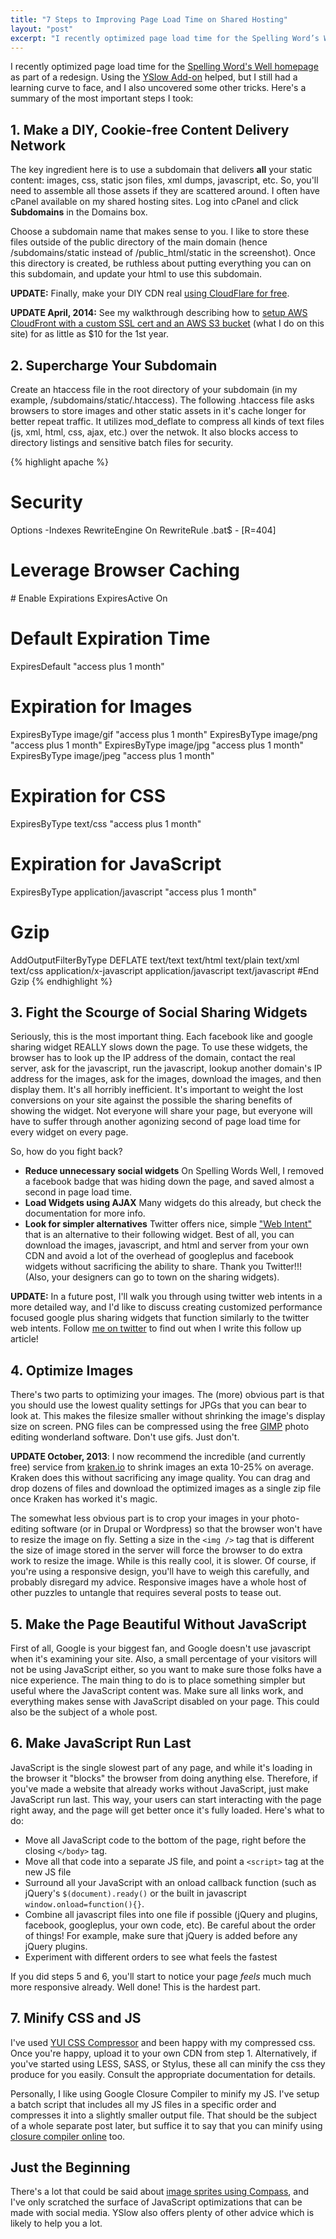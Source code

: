 ```yaml
---
title: "7 Steps to Improving Page Load Time on Shared Hosting"
layout: "post"
excerpt: "I recently optimized page load time for the Spelling Word’s Well homepage as part of a redesign. Using the YSlow Add-on helped, but I still had a learning curve to face, and I also uncovered some other tricks. Here’s a summary of the most important steps I took."
---
```

I recently optimized page load time for the <a href="http://spelling-words-well.com">Spelling Word's Well homepage</a> as part of a redesign. Using the <a href="http://yslow.org">YSlow Add-on</a> helped, but I still had a learning curve to face, and I also uncovered some other tricks. Here's a summary of the most important steps I took:

## 1. Make a DIY, Cookie-free Content Delivery Network

The key ingredient here is to use a subdomain that delivers **all** your static content: images, css, static json files, xml dumps, javascript, etc. So, you'll need to assemble all those assets if they are scattered around. I often have cPanel available on my shared hosting sites. Log into cPanel and click **Subdomains** in the Domains box. <!--You'll see something like this:-->

<!--![cPanel form for creating a subdomain](/sites/default/files/field/image/cPanel-make-subdomain.png)-->

Choose a subdomain name that makes sense to you. I like to store these files outside of the public directory of the main domain (hence /subdomains/static instead of /public_html/static in the screenshot). Once this directory is created, be ruthless about putting everything you can on this subdomain, and update your html to use this subdomain.

**UPDATE:** Finally, make your DIY CDN real [using CloudFlare for free](https://www.cloudflare.com/features-cdn).

**UPDATE April, 2014:** See my walkthrough describing how to [setup AWS CloudFront with a custom SSL cert and an AWS S3 bucket](/blog/setting-up-ssl-on-aws-cloudfront-and-s3/) (what I do on this site) for as little as $10 for the 1st year.

## 2. Supercharge Your Subdomain

Create an htaccess file in the root directory of your subdomain (in my example, /subdomains/static/.htaccess). The following .htaccess file asks browsers to store images and other static assets in it's cache longer for better repeat traffic. It utilizes mod_deflate to compress all kinds of text files (js, xml, html, css, ajax, etc.) over the netwok. It also blocks access to directory listings and sensitive batch files for security.

{% highlight apache %}
# Security
Options -Indexes
<IfModule mod_rewrite.c>
RewriteEngine On
RewriteRule \.bat$ - [R=404]
</IfModule>
 
# Leverage Browser Caching
<IfModule mod_expires.c>
# Enable Expirations
ExpiresActive On
 
# Default Expiration Time
ExpiresDefault "access plus 1 month"
 
# Expiration for Images
ExpiresByType image/gif "access plus 1 month"
ExpiresByType image/png "access plus 1 month"
ExpiresByType image/jpg "access plus 1 month"
ExpiresByType image/jpeg "access plus 1 month"
 
# Expiration for CSS
ExpiresByType text/css "access plus 1 month"
 
# Expiration for JavaScript
ExpiresByType application/javascript "access plus 1 month"
</IfModule>
 
# Gzip
<ifmodule mod_deflate.c>
AddOutputFilterByType DEFLATE text/text text/html text/plain text/xml text/css application/x-javascript application/javascript text/javascript
</ifmodule>
#End Gzip
{% endhighlight %}

## 3. Fight the Scourge of Social Sharing Widgets

Seriously, this is the most important thing. Each facebook like and google sharing widget REALLY slows down the page. To use these widgets, the browser has to look up the IP address of the domain, contact the real server, ask for the javascript, run the javascript, lookup another domain's IP address for the images, ask for the images, download the images, and then display them. It's all horribly inefficient. It's important to weight the lost conversions on your site against the possible the sharing benefits of showing the widget. Not everyone will share your page, but everyone will have to suffer through another agonizing second of page load time for every widget on every page.

So, how do you fight back?

* __Reduce unnecessary social widgets__ On Spelling Words Well, I removed a facebook badge that was hiding down the page, and saved almost a second in page load time.
* __Load Widgets using AJAX__ Many widgets do this already, but check the documentation for more info.
* __Look for simpler alternatives__ Twitter offers nice, simple ["Web Intent"](https://dev.twitter.com/docs/intents#follow-intent) that is an alternative to their following widget. Best of all, you can download the images, javascript, and html and server from your own CDN and avoid a lot of the overhead of googleplus and facebook widgets without sacrificing the ability to share. Thank you Twitter!!! (Also, your designers can go to town on the sharing widgets).

**UPDATE:** In a future post, I'll walk you through using twitter web intents in a more detailed way, and I'd like to discuss creating customized performance focused google plus sharing widgets that function similarly to the twitter web intents. Follow [me on twitter](https://twitter.com/BryceAdamFisher) to find out when I write this follow up article!

## 4. Optimize Images

There's two parts to optimizing your images. The (more) obvious part is that you should use the lowest quality settings for JPGs that you can bear to look at. This makes the filesize smaller without shrinking the image's display size on screen. PNG files can be compressed using the free [GIMP](http://gimp.org/) photo editing wonderland software. Don't use gifs. Just don't.

**UPDATE October, 2013**: I now recommend the incredible (and currently free) service from [kraken.io](http://kraken.io) to shrink images an exta 10-25% on average. Kraken does this without sacrificing any image quality. You can drag and drop dozens of files and download the optimized images as a single zip file once Kraken has worked it's magic.

The somewhat less obvious part is to crop your images in your photo-editing software (or in Drupal or Wordpress) so that the browser won't have to resize the image on fly. Setting a size in the `<img />` tag that is different the size of image stored in the server will force the browser to do extra work to resize the image. While is this really cool, it is slower. Of course, if you're using a responsive design, you'll have to weigh this carefully, and probably disregard my advice. Responsive images have a whole host of other puzzles to untangle that requires several posts to tease out.

## 5. Make the Page Beautiful Without JavaScript

First of all, Google is your biggest fan, and Google doesn't use javascript when it's examining your site. Also, a small percentage of your visitors will not be using JavaScript either, so you want to make sure those folks have a nice experience. The main thing to do is to place something simpler but useful where the JavaScript content was. Make sure all links work, and everything makes sense with JavaScript disabled on your page. This could also be the subject of a whole post.

## 6. Make JavaScript Run Last

JavaScript is the single slowest part of any page, and while it's loading in the browser it "blocks" the browser from doing anything else. Therefore, if you've made a website that already works without JavaScript, just make JavaScript run last. This way, your users can start interacting with the page right away, and the page will get better once it's fully loaded. Here's what to do:

* Move all JavaScript code to the bottom of the page, right before the closing `</body>` tag.
* Move all that code into a separate JS file, and point a `<script>` tag at the new JS file
* Surround all your JavaScript with an onload callback function (such as jQuery's `$(document).ready()` or the built in javascript `window.onload=function(){}`.
* Combine all javascript files into one file if possible (jQuery and plugins, facebook, googleplus, your own code, etc). Be careful about the order of things! For example, make sure that jQuery is added before any jQuery plugins.
* Experiment with different orders to see what feels the fastest

If you did steps 5 and 6, you'll start to notice your page *feels* much much more responsive already. Well done! This is the hardest part.

## 7. Minify CSS and JS

I've used [YUI CSS Compressor](http://refresh-sf.com/yui/#output) and been happy with my compressed css. Once you're happy, upload it to your own CDN from step 1. Alternatively, if you've started using LESS, SASS, or Stylus, these all can minify the css they produce for you easily. Consult the appropriate documentation for details.

Personally, I like using Google Closure Compiler to minify my JS. I've setup a batch script that includes all my JS files in a specific order and compresses it into a slightly smaller output file. That should be the subject of a whole separate post later, but suffice it to say that you can minify using [closure compiler online](http://closure-compiler.appspot.com/home) too.

## Just the Beginning

There's a lot that could be said about [image sprites using Compass](http://compass-style.org/help/tutorials/spriting/), and I've only scratched the surface of JavaScript optimizations that can be made with social media. YSlow also offers plenty of other advice which is likely to help you a lot.

